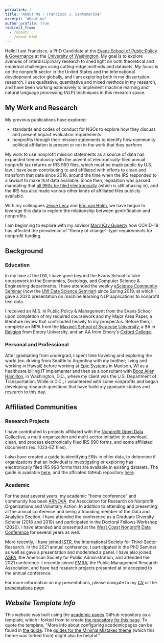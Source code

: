 ```yaml
---
permalink: /
title: "About Me - Francisco J. Santamarina"
excerpt: "About me"
author_profile: true
redirect_from: 
  - /about/
  - /about.html
---
```


Hello! I am Francisco, a PhD Candidate at the [Evans School of Public Policy & Governance](https://evans.uw.edu/) at the [University of Washington](https://www.washington.edu/). My goal is to explore avenues of interdisciplinary research to shed light on both theoretical and empirical challenges using cutting-edge methods and datasets. My focus is on the nonprofit sector in the United States and the international development sector globally, and I am exploring both in my dissertation research. I use qualitative, quantitative and mixed methods in my research, and have been working extensively to implement machine learning and natural language processing (NLP) techniques in this research space.

## My Work and Research

My previous publications have explored: 
* standards and codes of conduct for NGOs to explore how they discuss and present impact evaluation requirements
* nonprofits through their mission statements to identify how community political affiliation is present or not in the work that they perform

My work to use nonprofit mission statements as a source of data has expanded tremendously with the advent of electronically-filed annual nonprofit tax returns or IRS 990 files, which must be made public by U.S. law. I have been contributing to and affiliated with efforts to clean and transform that data since 2016, around the time when the IRS responded to a lawsuit to make that data available. Since then, legislation was passed mandating that [all 990s be filed electronically](https://www.aspeninstitute.org/publications/opening-the-990/) (which is still phasing in), and the IRS has also made various other kinds of affiliated files publicly available.

With my colleagues [Jesse Lecy](https://www.lecy.info/) and [Eric van Holm](https://scholar.google.com/citations?user=9AE5ogoAAAAJ&hl=en), we have begun to leverage this data to explore the relationship between gentrification and nonprofits.

I am beginning to explore with my advisor [Mary Kay Gugerty](https://evans.uw.edu/profile/mary-kay-gugerty/) how COVID-19 has affected the prevalence of "theory of change"-type requirements for nonprofit funding.

## Background

### Education

In my time at the UW, I have gone beyond the Evans School to take coursework in the Economics, Sociology, and Computer Science & Engineering departments. I have attended the weekly [eScience Community Seminar](https://escience.washington.edu/get-involved/escience-community-seminar/) (now the [UW Data Science Seminar](https://escience.washington.edu/uw-data-science-seminar/)) since Spring 2019, at which I gave a 2020 presentation on machine learning NLP applications to nonprofit text data. 

I received an M.S. in Public Policy & Management from the Evans School upon completion of my required coursework and my Major Area Paper, a literature review that contributed heavily to my prospectus. Before then, I complete an MPA from the [Maxwell School of Syracuse University](https://www.maxwell.syr.edu/), a BA in [Religion](http://religion.emory.edu/home/index.html) from Emory University, and an AA from Emory's [Oxford College](https://oxford.emory.edu/).

### Personal and Professional

After graduating from undergrad, I spent time traveling and exploring the world (ex. driving from Seattle to Argentina with my brother; living and working in Hawaii) before working at [Epic Systems](https://www.google.com/search?client=firefox-b-1-d&q=epic+systems) in Madison, WI as a healthcare billing IT implementer and then as a consultant with [Booz Allen Hamilton](https://www.boozallen.com/), in Washington, D.C., where my client was the U.S. Department of Transportation. While in D.C., I volunteered with some nonprofits and began developing research questions that have fueld my graduate studies and research to this day.

## Affiliated Communities

### Research Projects

I have contributed to projects affiliated with the [Nonprofit Open Data Collective](https://nonprofit-open-data-collective.github.io/), a multi-organization and multi-sector initiative to download, clean, and process electronically filed IRS 990 forms, and some affiliated documents (ex. 1023-EZ files).

I also have created a guide to identifying EINs in efiler data, to determine if organizations that an individual is investigating or exploring has electronically filed IRS 990 forms that are available in existing datasets. The guide is available [here](https://fjsantam.github.io/nonprofit-efiler-990s/Identifying-EINs-with-efiler-data-210310.html), and the affiliated GitHub repository [here](https://github.com/fjsantam/nonprofit-efiler-990s).

### Academic

For the past several years, my academic "home conference" and community has been [ARNOVA](https://www.arnova.org/), the Association for Research on Nonprofit Organizations and Voluntary Action. In addition to attending and presenting at the annual conference and being a founding member of the Data and Analytics Section, I have attended the conference as a Graduate Diversity Scholar (2018 and 2019) and participated in the Doctoral Fellows Workshop (2020). I have attended and presented at the [West Coast Nonprofit Data Conference](https://westcoastnonprofitdata.org/) for several years as well. 

More recently, I have joined [ISTR](https://www.istr.org/), the International Society for Third-Sector Research. In the 2021 annual conference, I participated in the PhD Seminar as well as gave a presentation and moderated a panel. I have also joined [ASPA](https://aspanet.secure-platform.com/), the American Society for Public Administration, and attended the 2021 conference. I recently joined [PMRA](https://pmranet.org/), the Public Management Research Association, and have had research projects presented at or accepted to the annual conference.

For more information on my presentations, please navigate to my [CV](/cv) or the [presentations](/presentations) page.

## *Website Template Info*
This website was built using the [academic pages](https://academicpages.github.io/) GitHub repository as a template, which I forked from to create [the repository for this page](https://github.com/fjsantam/fjsantam.github.io). To quote the template, "More info about configuring academicpages can be found in [the guide](https://academicpages.github.io/markdown/). The [guides for the Minimal Mistakes theme](https://mmistakes.github.io/minimal-mistakes/docs/configuration/) (which this theme was forked from) might also be helpful."
